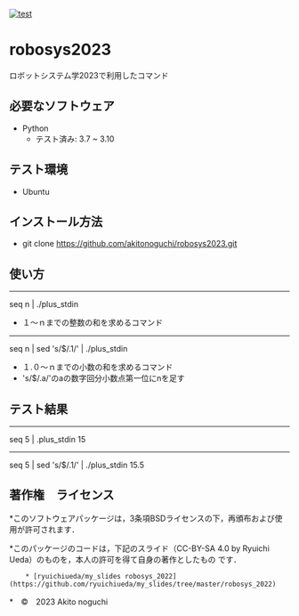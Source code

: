 
[![test](https://github.com/akitonoguchi/robosys2023/actions/workflows/test.yml/badge.svg)](https://github.com/akitonoguchi/robosys2023/actions/workflows/test.yml)

# robosys2023
ロボットシステム学2023で利用したコマンド

## 必要なソフトウェア
 * Python
    * テスト済み: 3.7 ~ 3.10

## テスト環境
 * Ubuntu
 
## インストール方法
 * git clone https://github.com/akitonoguchi/robosys2023.git

##

##


## 使い方
***
seq n | ./plus_stdin
 * １～ｎまでの整数の和を求めるコマンド

***
seq n | sed 's/$/.1/' | ./plus_stdin
 * １.０～ｎまでの小数の和を求めるコマンド
 * 's/$/.a/'のaの数字回分小数点第一位にnを足す 

## テスト結果
***
seq 5 | .plus_stdin
15

***
seq 5 | sed 's/$/.1/' | ./plus_stdin
15.5

## 著作権　ライセンス
 *このソフトウェアパッケージは，3条項BSDライセンスの下，再頒布および使用が許可されます．

 *このパッケージのコードは，下記のスライド（CC-BY-SA 4.0 by Ryuichi Ueda）のものを，本人の許可を得て自身の著作としたもの  です．

        * [ryuichiueda/my_slides robosys_2022](https://github.com/ryuichiueda/my_slides/tree/master/robosys_2022)
 *　©　2023 Akito noguchi
